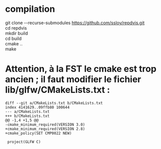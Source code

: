 # compilation
git clone --recurse-submodules https://github.com/ssloy/repdvis.git  
cd repdvis  
mkdir build  
cd build  
cmake ..  
make  



# Attention, à la FST le cmake est trop ancien ; il faut modifier le fichier lib/glfw/CMakeLists.txt :
```
diff --git a/CMakeLists.txt b/CMakeLists.txt
index 4141629..09ffb80 100644
--- a/CMakeLists.txt
+++ b/CMakeLists.txt
@@ -1,4 +1,5 @@
-cmake_minimum_required(VERSION 3.0)
+cmake_minimum_required(VERSION 2.8)
+cmake_policy(SET CMP0022 NEW)
 
 project(GLFW C)
 ```
